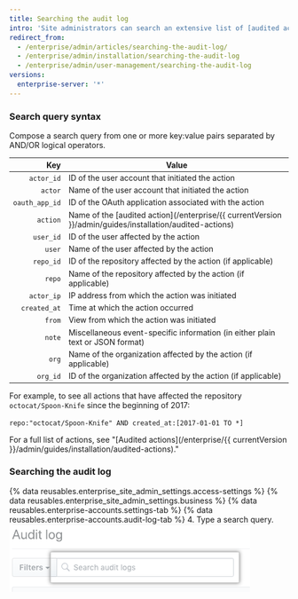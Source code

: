 ```yaml
---
title: Searching the audit log
intro: 'Site administrators can search an extensive list of [audited actions](/enterprise/{{ currentVersion }}/admin/guides/installation/audited-actions) on {% data variables.product.product_location_enterprise %}.'
redirect_from:
  - /enterprise/admin/articles/searching-the-audit-log/
  - /enterprise/admin/installation/searching-the-audit-log
  - /enterprise/admin/user-management/searching-the-audit-log
versions:
  enterprise-server: '*'
---
```


### Search query syntax

Compose a search query from one or more key:value pairs separated by AND/OR logical operators.

Key            | Value
--------------:| --------------------------------------------------------
`actor_id`     | ID of the user account that initiated the action
`actor`        | Name of the user account that initiated the action
`oauth_app_id` | ID of the OAuth application associated with the action
`action`       | Name of the [audited action](/enterprise/{{ currentVersion }}/admin/guides/installation/audited-actions)
`user_id`      | ID of the user affected by the action
`user`         | Name of the user affected by the action
`repo_id`      | ID of the repository affected by the action (if applicable)
`repo`         | Name of the repository affected by the action (if applicable)
`actor_ip`     | IP address from which the action was initiated
`created_at`   | Time at which the action occurred
`from`         | View from which the action was initiated
`note`         | Miscellaneous event-specific information (in either plain text or JSON format)
`org`          | Name of the organization affected by the action (if applicable)
`org_id`       | ID of the organization affected by the action (if applicable)

For example, to see all actions that have affected the repository `octocat/Spoon-Knife` since the beginning of 2017:

  `repo:"octocat/Spoon-Knife" AND created_at:[2017-01-01 TO *]`

For a full list of actions, see "[Audited actions](/enterprise/{{ currentVersion }}/admin/guides/installation/audited-actions)."

### Searching the audit log

{% data reusables.enterprise_site_admin_settings.access-settings %}
{% data reusables.enterprise_site_admin_settings.business %}
{% data reusables.enterprise-accounts.settings-tab %}
{% data reusables.enterprise-accounts.audit-log-tab %}
4. Type a search query.
![Search query](/assets/images/enterprise/site-admin-settings/search-query.png)
